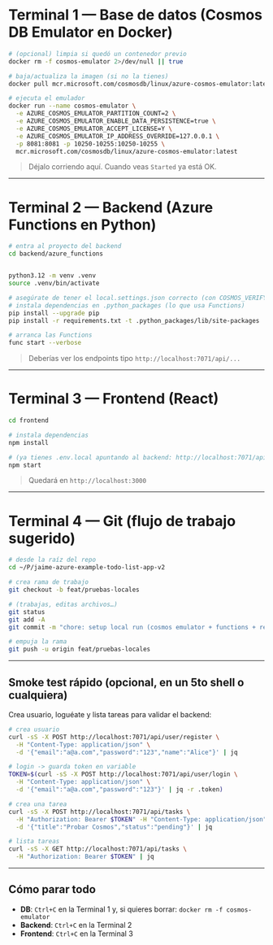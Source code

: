 # Terminal 1 — Base de datos (Cosmos DB Emulator en Docker)

```bash
# (opcional) limpia si quedó un contenedor previo
docker rm -f cosmos-emulator 2>/dev/null || true

# baja/actualiza la imagen (si no la tienes)
docker pull mcr.microsoft.com/cosmosdb/linux/azure-cosmos-emulator:latest

# ejecuta el emulador
docker run --name cosmos-emulator \
  -e AZURE_COSMOS_EMULATOR_PARTITION_COUNT=2 \
  -e AZURE_COSMOS_EMULATOR_ENABLE_DATA_PERSISTENCE=true \
  -e AZURE_COSMOS_EMULATOR_ACCEPT_LICENSE=Y \
  -e AZURE_COSMOS_EMULATOR_IP_ADDRESS_OVERRIDE=127.0.0.1 \
  -p 8081:8081 -p 10250-10255:10250-10255 \
  mcr.microsoft.com/cosmosdb/linux/azure-cosmos-emulator:latest
```

> Déjalo corriendo aquí. Cuando veas `Started` ya está OK.

---

# Terminal 2 — Backend (Azure Functions en Python)

```bash
# entra al proyecto del backend
cd backend/azure_functions


python3.12 -m venv .venv
source .venv/bin/activate

# asegúrate de tener el local.settings.json correcto (con COSMOS_VERIFY=false)
# instala dependencias en .python_packages (lo que usa Functions)
pip install --upgrade pip
pip install -r requirements.txt -t .python_packages/lib/site-packages

# arranca las Functions
func start --verbose
```

> Deberías ver los endpoints tipo `http://localhost:7071/api/...`

---

# Terminal 3 — Frontend (React)

```bash
cd frontend

# instala dependencias
npm install

# (ya tienes .env.local apuntando al backend: http://localhost:7071/api)
npm start
```

> Quedará en `http://localhost:3000`

---

# Terminal 4 — Git (flujo de trabajo sugerido)

```bash
# desde la raíz del repo
cd ~/P/jaime-azure-example-todo-list-app-v2

# crea rama de trabajo
git checkout -b feat/pruebas-locales

# (trabajas, editas archivos…)
git status
git add -A
git commit -m "chore: setup local run (cosmos emulator + functions + react)"

# empuja la rama
git push -u origin feat/pruebas-locales
```

---

## Smoke test rápido (opcional, en un 5to shell o cualquiera)

Crea usuario, loguéate y lista tareas para validar el backend:

```bash
# crea usuario
curl -sS -X POST http://localhost:7071/api/user/register \
  -H "Content-Type: application/json" \
  -d '{"email":"a@a.com","password":"123","name":"Alice"}' | jq

# login -> guarda token en variable
TOKEN=$(curl -sS -X POST http://localhost:7071/api/user/login \
  -H "Content-Type: application/json" \
  -d '{"email":"a@a.com","password":"123"}' | jq -r .token)

# crea una tarea
curl -sS -X POST http://localhost:7071/api/tasks \
  -H "Authorization: Bearer $TOKEN" -H "Content-Type: application/json" \
  -d '{"title":"Probar Cosmos","status":"pending"}' | jq

# lista tareas
curl -sS -X GET http://localhost:7071/api/tasks \
  -H "Authorization: Bearer $TOKEN" | jq
```

---

## Cómo parar todo

- **DB**: `Ctrl+C` en la Terminal 1 y, si quieres borrar: `docker rm -f cosmos-emulator`
- **Backend**: `Ctrl+C` en la Terminal 2
- **Frontend**: `Ctrl+C` en la Terminal 3
